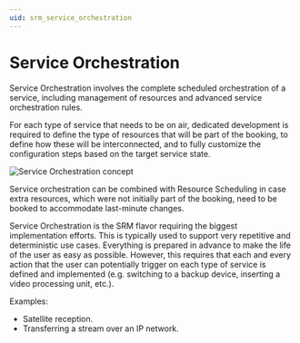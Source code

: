 ```yaml
---
uid: srm_service_orchestration
---
```


# Service Orchestration

Service Orchestration involves the complete scheduled orchestration of a service, including management of resources and advanced service orchestration rules.

For each type of service that needs to be on air, dedicated development is required to define the type of resources that will be part of the booking, to define how these will be interconnected, and to fully customize the configuration steps based on the target service state.

![Service Orchestration concept](~/srm/images/SRM_service_orchestration.png)

Service orchestration can be combined with Resource Scheduling in case extra resources, which were not initially part of the booking, need to be booked to accommodate last-minute changes.

Service Orchestration is the SRM flavor requiring the biggest implementation efforts. This is typically used to support very repetitive and deterministic use cases. Everything is prepared in advance to make the life of the user as easy as possible. However, this requires that each and every action that the user can potentially trigger on each type of service is defined and implemented (e.g. switching to a backup device, inserting a video processing unit, etc.).

Examples:

- Satellite reception.
- Transferring a stream over an IP network.
